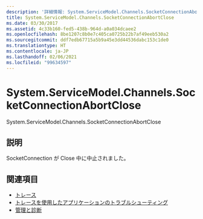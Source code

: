 ```yaml
---
description: '詳細情報: System.ServiceModel.Channels.SocketConnectionAbortClose'
title: System.ServiceModel.Channels.SocketConnectionAbortClose
ms.date: 03/30/2017
ms.assetid: 4c33b160-fed5-438b-964d-a0a034dcaee2
ms.openlocfilehash: 8be1207c8b0e7c405ca0725b22b7af49eeb530a2
ms.sourcegitcommit: ddf7edb67715a5b9a45e3dd44536dabc153c1de0
ms.translationtype: HT
ms.contentlocale: ja-JP
ms.lasthandoff: 02/06/2021
ms.locfileid: "99634597"
---
```

# <a name="systemservicemodelchannelssocketconnectionabortclose"></a>System.ServiceModel.Channels.SocketConnectionAbortClose

System.ServiceModel.Channels.SocketConnectionAbortClose  
  
## <a name="description"></a>説明  

 SocketConnection が Close 中に中止されました。  
  
## <a name="see-also"></a>関連項目

- [トレース](index.md)
- [トレースを使用したアプリケーションのトラブルシューティング](using-tracing-to-troubleshoot-your-application.md)
- [管理と診断](../index.md)
